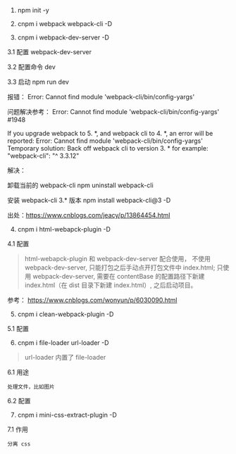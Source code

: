 1. npm init -y

2. cnpm i webpack webpack-cli -D

3. cnpm i webpack-dev-server -D

  3.1 配置 webpack-dev-server

  3.2 配置命令 dev

  3.3 启动 npm run dev

  报错： Error: Cannot find module 'webpack-cli/bin/config-yargs'

  问题解决参考： Error: Cannot find module 'webpack-cli/bin/config-yargs' #1948

  If you upgrade webpack to 5. *, and webpack cli to 4. *, an error will be reported:
  Error: Cannot find module 'webpack-cli/bin/config-yargs'
  Temporary solution: Back off webpack cli to version 3. * for example:
  "webpack-cli": "^ 3.3.12"

  解决：

  卸载当前的 webpack-cli npm uninstall webpack-cli

  安装 webpack-cli 3.* 版本 npm install webpack-cli@3 -D

  出处：https://www.cnblogs.com/jeacy/p/13864454.html

4. cnpm i html-webapck-plugin -D

  4.1 配置

  > html-webapck-plugin 和 webpack-dev-server 配合使用， 
  > 不使用 webpack-dev-server, 只能打包之后手动点开打包文件中 index.html; 
  > 只使用 webpack-dev-server, 需要在 contentBase 的配置路径下新建 index.html（在 dist 目录下新建 index.html）, 之后启动项目。

  参考： https://www.cnblogs.com/wonyun/p/6030090.html

5. cnpm i clean-webpack-plugin -D
  
  5.1 配置

6. cnpm i file-loader url-loader -D

  > url-loader 内置了 file-loader

  6.1 用途

    处理文件，比如图片

  6.2 配置

7. cnpm i mini-css-extract-plugin -D

  7.1 作用
  
    分离 css

  

